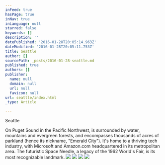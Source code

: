 ```yaml
---
inFeed: true
hasPage: true
inNav: true
inLanguage: null
starred: false
keywords: []
description: ''
datePublished: '2016-01-28T20:05:14.963Z'
dateModified: '2016-01-28T20:05:11.753Z'
title: Seattle
author: []
sourcePath: _posts/2016-01-28-seattle.md
published: true
authors: []
publisher:
  name: null
  domain: null
  url: null
  favicon: null
url: seattle/index.html
_type: Article

---
```

Seattle

On Puget Sound in the Pacific Northwest, is surrounded by water, mountains and evergreen forests, and encompasses thousands of acres of parkland (hence its nickname, "Emerald City"). It's home to a thriving tech industry, with Microsoft and Amazon.com headquartered in its metropolitan area. The futuristic Space Needle, a legacy of the 1962 World's Fair, is its most recognizable landmark.
![](https://the-grid-user-content.s3-us-west-2.amazonaws.com/3fc5ee97-852d-4883-a238-a910b494499b.JPG)
![](https://the-grid-user-content.s3-us-west-2.amazonaws.com/19813454-7d8f-40ac-9b65-5eeab399d7f8.JPG)
![](https://the-grid-user-content.s3-us-west-2.amazonaws.com/17aab27e-49a3-4e26-8c3d-feed807563da.JPG)
![](https://the-grid-user-content.s3-us-west-2.amazonaws.com/ec7d58ce-5334-4093-93c7-1076f8ae8cb5.JPG)